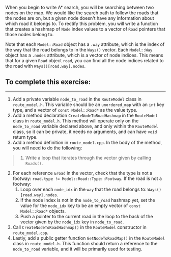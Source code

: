 When you begin to write A\* search, you will be searching between two nodes on the map. We would like the search path to follow the roads that the nodes are on, but a given node doesn't have any information about which road it belongs to. To rectify this problem, you will write a function that creates a hashmap of `Node` index values to a vector of `Road` pointers that those nodes belong to.

Note that each `Model::Road` object has a `.way` attribute, which is the index of the way that the road belongs to in the `Ways()` vector. Each `Model::Way` object has a `.nodes` attribute, which is a vector of node indices. This means that for a given `Road` object `road`, you can find all the node indices related to the road with `Ways()[road.way].nodes`.


## To complete this exercise:
---
1. Add a private variable `node_to_road` in the `RouteModel` class in `route_model.h`. This variable should be an `unordered_map` with an `int` key type, and a vector of `const Model::Road*` as the value type.
2. Add a method declaration `CreateNodeToRoadHashmap` in the `RouteModel` class in `route_model.h`. This method will operate only on the `node_to_road` variable declared above, and only within the `RouteModel` class, so it can be private, it needs no arguments, and can have `void` return type.
3. Add a method definition in `route_model.cpp`. In the body of the method, you will need to do the following:
  >1. Write a loop that iterates through the vector given by calling `Roads()`. 
  2. For each reference `&road` in the vector, check that the type is not a footway: `road.type != Model::Road::Type::Footway`. If the road is not a footway:
      1. Loop over each `node_idx` in the `way` that the road belongs to: `Ways()[road.way].nodes`.
        1. If the node index is not in the `node_to_road` hashmap yet, set the value for the `node_idx` key to be an empty vector of `const Model::Road*` objects.
        2. Push a pointer to the current road in the loop to the back of the vector given by the `node_idx` key in `node_to_road`.
5. Call `CreateNodeToRoadHashmap()` in the `RouteModel` constructor in `route_model.cpp`.
6. Lastly, add a public getter function `GetNodeToRoadMap()` in the `RouteModel` class in `route_model.h`. This function should return a reference to the `node_to_road` variable, and it will be primarily used for testing.